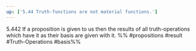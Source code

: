 ```yaml
---
up: ['5.44 Truth-functions are not material functions.']
---
```

5.442 If a proposition is given to us then the results of all truth-operations which have it as their basis are given with it.
%%
#propositions #result #Truth-Operations #basis%%